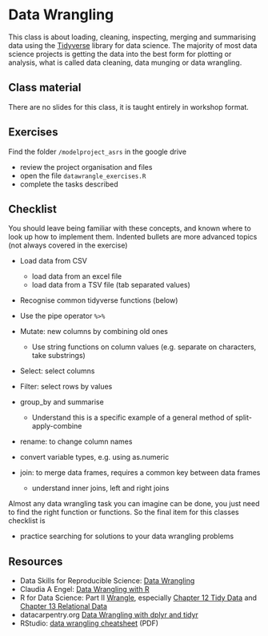 # Data Wrangling 

This class is about loading, cleaning, inspecting, merging and summarising data using the [Tidyverse](https://www.tidyverse.org/) library for data science. The majority of most data science projects is getting the data into the best form for plotting or analysis, what is called data cleaning, data munging or data wrangling.


## Class material

There are no slides for this class, it is taught entirely in workshop format.

## Exercises

Find the folder `/modelproject_asrs` in the google drive  

* review the project organisation and files
* open the file `datawrangle_exercises.R`
* complete the tasks described
  
## Checklist

You should leave being familiar with these concepts, and known where to look up how to implement them. Indented bullets are more advanced topics (not always covered in the exercise)
  
* Load data from CSV
  * load data from an excel file
  * load data from a TSV file (tab separated values)
  
* Recognise common tidyverse functions (below)
* Use the pipe operator `%>%`
* Mutate: new columns by combining old ones
  * Use string functions on column values (e.g. separate on characters, take substrings)
* Select: select columns
* Filter: select rows by values
* group_by and summarise
  * Understand this is a specific example of a general method of split-apply-combine
* rename: to change column names
* convert variable types, e.g. using as.numeric
* join: to merge data frames, requires a common key between data frames
  * understand inner joins, left and right joins

Almost any data wrangling task you can imagine can be done, you just need to find the right function or functions. So the final item for this classes checklist is

* practice searching for solutions to your data wrangling problems

## Resources
  
* Data Skills for Reproducible Science: [Data Wrangling](https://psyteachr.github.io/msc-data-skills/dplyr.html)
* Claudia A Engel: [Data Wrangling with R](https://cengel.github.io/R-data-wrangling/dplyr.html)
* R for Data Science: Part II [Wrangle](https://r4ds.had.co.nz/wrangle-intro.html), especially [Chapter 12 Tidy Data](https://r4ds.had.co.nz/tidy-data.html) and [Chapter 13 Relational Data](https://r4ds.had.co.nz/relational-data.html)
* datacarpentry.org [Data Wrangling with dplyr and tidyr](https://datacarpentry.org/r-socialsci/03-dplyr-tidyr/index.html)
* RStudio: [data wrangling cheatsheet](https://www.rstudio.com/wp-content/uploads/2015/02/data-wrangling-cheatsheet.pdf) (PDF)
